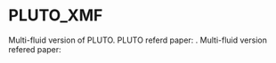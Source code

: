 # PLUTO_XMF
Multi-fluid version of PLUTO. PLUTO referd paper:  . Multi-fluid version refered paper:
